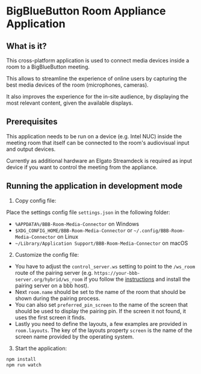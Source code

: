 
# BigBlueButton Room Appliance Application

## What is it?

This cross-platform application is used to connect media devices inside a room to a BigBlueButton meeting.

This allows to streamline the experience of online users
by capturing the best media devices of the room (microphones, cameras).

It also improves the experience for the in-site audience,
by displaying the most relevant content, given the available
displays.

## Prerequisites

This application needs to be run on a device (e.g. Intel NUC) inside the meeting room that
itself can be connected to the room's audiovisual input and output devices.

Currently as additional hardware an Elgato Streamdeck is required as input device if you
want to control the meeting from the appliance.

## Running the application in development mode

1. Copy config file:

Place the settings config file `settings.json` in the following folder:

- `%APPDATA%/BBB-Room-Media-Connector` on Windows
- `$XDG_CONFIG_HOME/BBB-Room-Media-Connector` or `~/.config/BBB-Room-Media-Connector` on Linux
- `~/Library/Application Support/BBB-Room-Media-Connector` on macOS


2. Customize the config file:

- You have to adjust the `control_server.ws` setting to point to the `/ws_room` route of the pairing server (e.g. `https://your-bbb-server.org/hybrid/ws_room` if you follow the [instructions](../pairing-server/) and install the pairing server on a bbb host).
- Next `room.name` should be set to the name of the room that should be shown during the pairing process.
- You can also set `preferred_pin_screen` to the name of the screen that should be used to display the pairing pin. If the screen it not found, it uses the first screen it finds.
- Lastly you need to define the layouts, a few examples are provided in `room.layouts`.
The key of the layouts property `screen` is the name of the screen name provided by the operating system.

3. Start the application:

```bash
npm install
npm run watch
```
